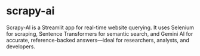 # scrapy-ai
Scrapy-AI is a Streamlit app for real-time website querying. It uses Selenium for scraping, Sentence Transformers for semantic search, and Gemini AI for accurate, reference-backed answers—ideal for researchers, analysts, and developers.
